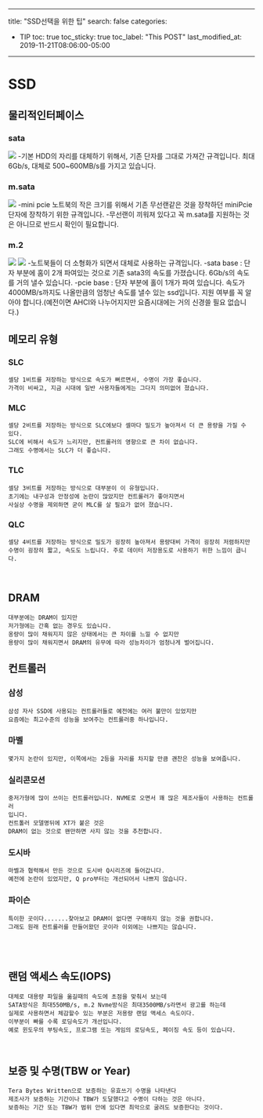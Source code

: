 

---

title:  "SSD선택을 위한 팁"
search: false
categories: 
  - TIP
toc: true
toc_sticky: true
toc_label: "This POST"
last_modified_at: 2019-11-21T08:06:00-05:00

---



# SSD

## 물리적인터페이스

### sata
![](/Users/jeeyonglee/Documents/ssd선택/다운로드.jpeg)
	-기본 HDD의 자리를 대체하기 위해서, 기존 단자를 그대로 가져간 규격입니다.
	최대 6Gb/s, 대체로 500~600MB/s를 가지고 있습니다.
### m.sata
![](/Users/jeeyonglee/Documents/ssd선택/MZ-MTE1T0BW_1000-1.jpg)
	-mini pcie
	노트북의 작은 크기를 위해서 기존 무선랜같은 것을 장착하던 miniPcie단자에
	장착하기 위한 규격입니다.
	-무선랜이 끼워져 있다고 꼭 m.sata를 지원하는 것은 아니므로 반드시 확인이 필요합니다.
### m.2
![](/Users/jeeyonglee/Documents/ssd선택/81lQc-rX4fL._SL1500_.jpg)
![](/Users/jeeyonglee/Documents/ssd선택/71gRdzHPPYL._SL1500_.jpg)
	-노트북들이 더 소형화가 되면서 대체로 사용하는 규격입니다.
		-sata base : 단자 부분에 홈이 2개 파여있는 것으로
		             기존 sata3의 속도를 가졌습니다.
		             6Gb/s의 속도를 거의 낼수 있습니다.
		-pcie base : 단자 부분에 홀이 1개가 파여 있습니다.
		             속도가 4000MB/s까지도 나올만큼의
		             엄청난 속도를 낼수 있는 ssd입니다.
		             지원 여부를 꼭 알아야 합니다.(예전이면 AHCI와 나누어지지만 요즘시대에는 
		             거의 신경쓸 필요 없습니다.)


## 메모리 유형
### SLC
	셀당 1비트를 저장하는 방식으로 속도가 뻐르면서, 수명이 가장 좋습니다.
	가격이 비싸고, 지금 시대에 일반 사용자들에게는 그다지 의미없어 졌습니다.
### MLC
	셀당 2비트를 저장하는 방식으로 SLC에보다 셀마다 밀도가 높아져서 더 큰 용량을 가질 수 있다.
	SLC에 비해서 속도가 느리지만, 컨트롤러의 영향으로 큰 차이 없습니다.
	그래도 수명에서는 SLC가 더 좋습니다.
### TLC
	셀당 3비트를 저장하는 방식으로 대부분이 이 유형입니다.
	초기에는 내구성과 안정성에 논란이 많았지만 컨트롤러가 좋아지면서
	사실상 수명을 제외하면 굳이 MLC를 살 필요가 없어 졌습니다.
### QLC
	셀당 4비트를 저장하는 방식으로 밀도가 굉장히 높아져서 용량대비 가격이 굉장히 저렴하지만
	수명이 굉장히 짧고, 속도도 느립니다. 주로 데이터 저장용도로 사용하기 위한 느낌이 큽니다.


​		
## DRAM
	대부분에는 DRAM이 있지만
	저가형에는 간혹 없는 경우도 있습니다.
	옹량이 많이 채워지지 않은 상태에서는 큰 차이를 느낄 수 없지만
	용량이 많이 채워지면서 DRAM의 유무에 따라 성능차이가 엄청나게 벌어집니다.

  

  

## 컨트롤러
### 삼성
	삼성 자사 SSD에 사용되는 컨트롤러들로 예전에는 여러 불만이 있었지만
	요즘에는 최고수준의 성능을 보여주는 컨트롤러중 하나입니다.
### 마벨
	몇가지 논란이 있지만, 이쪽에서는 2등을 자리를 차지할 만큼 괜찬은 성능을 보여줍니다.
### 실리콘모션
	중저가형에 많이 쓰이는 컨트롤러입니다. NVME로 오면서 꽤 많은 제조사들이 사용하는 컨트롤러
	입니다.
	컨트톨러 모델명뒤에 XT가 붙은 것은 
	DRAM이 없는 것으로 왠만하면 사지 않는 것을 추천합니다.
### 도시바
	마벨과 협력해서 만든 것으로 도시바 Q시리즈에 들어갑니다.
	예전에 논란이 있었지만, Q pro부터는 개선되어서 나쁘지 않습니다.
### 파이슨
	특이한 곳이다.......찾아보고 DRAM이 없다면 구매하지 않는 것을 권합니다.
	그래도 원래 컨트롤러를 만들어왔던 곳이라 이외에는 나쁘지는 않습니다.


​	
​	
## 랜덤 액세스 속도(IOPS)
	대체로 대용량 파일을 옮길때의 속도에 초점을 맞춰서 보는데
	SATA방식은 최대550MB/s, m.2 Nvme방식은 최대3500MB/s라면서 광고를 하는데
	실제로 사용하면서 체감할수 있는 부분은 저용량 랜덤 액세스 속도이다.
	이부분이 빠를 수록 로딩속도가 개선입니다.
	예로 윈도우의 부팅속도, 프로그램 또는 게임의 로딩속도, 페이징 속도 등이 있습니다.


​	
## 보증 및 수명(TBW or Year)
	Tera Bytes Written으로 보증하는 유효쓰기 수명을 나타낸다
	제조사가 보증하는 기간이나 TBW가 도달했다고 수명이 다하는 것은 아니다.
	보증하는 기간 또는 TBW가 범위 안에 있다면 최악으로 굴려도 보증한다는 것이다.
